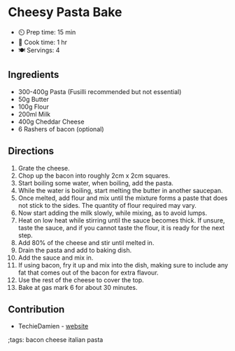 # Cheesy Pasta Bake

- ⏲️ Prep time: 15 min
- 🍳 Cook time: 1 hr
- 🍽️ Servings: 4

## Ingredients

- 300-400g Pasta (Fusilli recommended but not essential)
- 50g Butter
- 100g Flour
- 200ml Milk
- 400g Cheddar Cheese
- 6 Rashers of bacon (optional)

## Directions

1. Grate the cheese.
2. Chop up the bacon into roughly 2cm x 2cm squares.
3. Start boiling some water, when boiling, add the pasta.
4. While the water is boiling, start melting the butter in another saucepan.
5. Once melted, add flour and mix until the mixture forms a paste that does not stick to the sides. The quantity of flour required may vary.
6. Now start adding the milk slowly, while mixing, as to avoid lumps.
7. Heat on low heat while stirring until the sauce becomes thick. If unsure, taste the sauce, and if you cannot taste the flour, it is ready for the next step.
8. Add 80% of the cheese and stir until melted in.
9. Drain the pasta and add to baking dish.
10. Add the sauce and mix in.
11. If using bacon, fry it up and mix into the dish, making sure to include any fat that comes out of the bacon for extra flavour.
12. Use the rest of the cheese to cover the top.
13. Bake at gas mark 6 for about 30 minutes.

## Contribution

- TechieDamien - [website](https://techiedamien.xyz)

;tags: bacon cheese italian pasta

